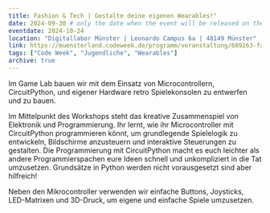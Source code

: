 ```yaml
---
title: Fashion & Tech | Gestalte deine eigenen Wearables!"
date: 2024-09-30 # only the date when the event will be released on the website
eventdate: 2024-10-24
location: "Digitallabor Münster | Leonardo Campus 6a | 48149 Münster"
link: https://muensterland.codeweek.de/programm/veranstaltung/609263-fashion-amp-tech-gestalte-deine-eigenen-wearables
tags: ["Code Week", "Jugendliche", "Wearables"]
archive: true
---
```


Im Game Lab bauen wir mit dem Einsatz von Microcontrollern, CircuitPython, und eigener Hardware retro Spielekonsolen zu entwerfen und zu bauen.

Im Mittelpunkt des Workshops steht das kreative Zusammenspiel von Elektronik und Programmierung. Ihr lernt, wie ihr Microcontroller mit CircuitPython programmieren könnt, um grundlegende Spielelogik zu entwickeln, Bildschirme anzusteuern und interaktive Steuerungen zu gestalten. Die Programmierung mit CircuitPython macht es euch leichter als andere Programmierspachen eure Ideen schnell und unkompliziert in die Tat umzusetzen. Grundsätze in Python werden nicht vorausgesetzt sind aber hilfreich!

Neben den Mikrocontroller verwenden wir einfache Buttons, Joysticks, LED-Matrixen und 3D-Druck, um eigene und einfache Spiele umzusetzen.
